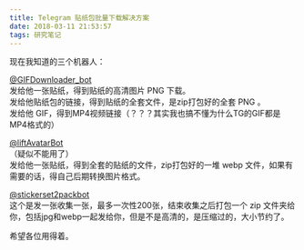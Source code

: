 ```yaml
---
title: Telegram 贴纸包批量下载解决方案
date: 2018-03-11 21:53:57
tags: 研究笔记
---
```


现在我知道的三个机器人：  

[@GIFDownloader_bot](https://t.me/GIFDownloader_bot)  
发给他一张贴纸，得到贴纸的高清图片 PNG 下载。  
发给他贴纸包的链接，得到贴纸的全套文件，是zip打包好的全套 PNG 。  
发给他 GIF，得到MP4视频链接（？？？其实我也搞不懂为什么TG的GIF都是MP4格式的）  

[@liftAvatarBot](https://t.me/liftAvatarBot)  
（疑似不能用了）  
发给他一张贴纸，得到全套的贴纸的文件，zip打包好的一堆 webp 文件，如果有需要的话，得自己后期转换图片格式。  

[@stickerset2packbot](https://t.me/stickerset2packbot)  
这个是发一张收集一张，最多一次性200张，结束收集之后打包一个 zip 文件夹给你，包括jpg和webp一起发给你，但是不是高清的，是压缩过的，大小节约了。  

希望各位用得着。  
